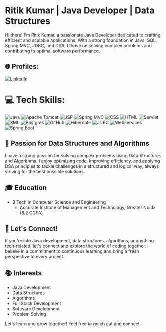 # Ritik Kumar | Java Developer | Data Structures 

Hi there! I'm Ritik Kumar, a passionate Java Developer dedicated to crafting efficient and scalable applications. With a strong foundation in Java, SQL, Spring MVC, JDBC, and DSA, I thrive on solving complex problems and contributing to optimal software performance.

## 🌐 Profiles:
[![LinkedIn](https://img.shields.io/badge/LinkedIn-%230077B5.svg?logo=linkedin&logoColor=white)](https://www.linkedin.com/in/ritik-kumar-242b76245/)

# 💻 Tech Skills:
![Java](https://img.shields.io/badge/Java-%2300599C.svg?style=for-the-badge&logo=java&logoColor=white) ![Apache Tomcat](https://img.shields.io/badge/Apache%20Tomcat-%23F8DC75.svg?style=for-the-badge&logo=apache-tomcat&logoColor=white) ![JSP](https://img.shields.io/badge/JSP-%23FFA500.svg?style=for-the-badge&logo=java&logoColor=white) ![Spring MVC](https://img.shields.io/badge/Spring%20MVC-%236DB33F.svg?style=for-the-badge&logo=spring&logoColor=white) ![CSS](https://img.shields.io/badge/CSS-%231572B6.svg?style=for-the-badge&logo=css3&logoColor=white) ![HTML](https://img.shields.io/badge/HTML-%23E34F26.svg?style=for-the-badge&logo=html5&logoColor=white) ![Servlet](https://img.shields.io/badge/Servlet-%230769AD.svg?style=for-the-badge&logo=Servlet&logoColor=white) ![XML](https://img.shields.io/badge/XML-%23FFA500.svg?style=for-the-badge&logo=jboss&logoColor=white) ![Postgres](https://img.shields.io/badge/Postgres-%23E34F26.svg?style=for-the-badge&logo=Postgres&logoColor=white) ![GitHub](https://img.shields.io/badge/GitHub-%23181717.svg?style=for-the-badge&logo=github&logoColor=white) ![Hibernate](https://img.shields.io/badge/Hibernate-%2300FF00.svg?style=for-the-badge&logo=Hibernate&logoColor=white) ![JDBC](https://img.shields.io/badge/JDBC-%23FF6C37.svg?style=for-the-badge&logo=JDBC&logoColor=white) ![Webservices](https://img.shields.io/badge/Webservices-%231572B6.svg?style=for-the-badge&logo=Webservices&logoColor=white) ![Spring Boot](https://img.shields.io/badge/Spring%20Boot-%236DB33F.svg?style=for-the-badge&logo=spring-boot&logoColor=white)
## 🌱 Passion for Data Structures and Algorithms
I have a strong passion for solving complex problems using Data Structures and Algorithms. I enjoy optimizing code, improving efficiency, and applying DSA principles to tackle challenges in a structured and logical way, always striving for the best possible solutions.


## 🎓 Education
- B.Tech in Computer Science and Engineering
  - Accurate Institute of Management and Technology, Greater Noida  (8.2 CGPA)

## 🚀 Let's Connect!
If you're into Java development, data structures, algorithms, or anything tech-related, let's connect and explore the world of coding together. I believe in a commitment to continuous learning and bring a fresh perspective to every project.

## 📚 Interests
- Java Development
- Data Structures
- Algorithms
- Full Stack Development
- Software Development
- Problem Solving

Let's learn and grow together! Feel free to reach out and connect.

